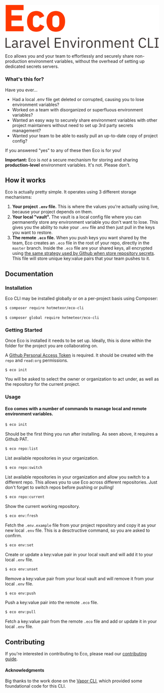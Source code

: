 ![Eco logo](./logo.svg)

Eco allows you and your team to effortlessly and securely share non-production environment variables, without the overhead of setting up dedicated secrets servers.

### What's this for?

Have you ever...
- Had a local .env file get deleted or corrupted, causing you to lose environment variables?
- Worked on a team with disorganized or superfluous environment variables?
- Wanted an easy way to securely share environment variables with other project maintainers without need to set up 3rd party secrets management?
- Wanted your team to be able to easily pull an up-to-date copy of project config?

If you answered "yes" to any of these then Eco is for you!

**Important:** Eco is _not_ a secure mechanism for storing and sharing **production-level** environment variables. It's not. Please don't.

## How it works

Eco is actually pretty simple. It operates using 3 different storage mechanisms:

1. **Your project `.env` file.** This is where the values you're actually using live, because your project depends on them.
2. **Your local "vault".** The vault is a local config file where you can permanently store any environment variable you don't want to lose. This gives you the ability to nuke your `.env` file and then just pull in the keys you want to restore.
3. **The remote `.eco` file.** When you push keys you want shared by the team, Eco creates an `.eco` file in the root of your repo, directly in the `master` branch. Inside the `.eco` file are your shared keys, all encrypted using [the same strategy used by Github when store repository secrets](https://docs.github.com/en/rest/reference/actions#create-or-update-a-repository-secret). This file will store unique key:value pairs that your team pushes to it.

## Documentation

### Installation

Eco CLI may be installed globally or on a per-project basis using Composer:

```shell script
$ composer require hotmeteor/eco-cli
 
$ composer global require hotmeteor/eco-cli
```

### Getting Started

Once Eco is installed it needs to be set up. Ideally, this is done within the folder for the project you are collaborating on. 

A [Github Personal Access Token](https://docs.github.com/en/github/authenticating-to-github/creating-a-personal-access-token) is required. It should be created with the `repo` and `read:org` permissions.

```shell script
$ eco init
```

You will be asked to select the owner or organization to act under, as well as the repository for the current project.

### Usage

#### Eco comes with a number of commands to manage local and remote environment variables.

```sh
$ eco init
```

Should be the first thing you run after installing. As seen above, it requires a Github PAT.

```sh
$ eco repo:list
```

List available repositories in your organization.

```sh
$ eco repo:switch
```

List available repositories in your organization and allow you switch to a different repo. This allows you to use Eco across different repositories. Just don't forget to switch repos before pushing or pulling!

```sh
$ eco repo:current
```

Show the current working repository.

```sh
$ eco env:fresh
```

Fetch the `.env.example` file from your project repository and copy it as your new local `.env` file. This is a desctructive command, so you are asked to confirm.

```sh
$ eco env:set
```

Create or update a key:value pair in your local vault and will add it to your local `.env` file.

```sh
$ eco env:unset
```

Remove a key:value pair from your local vault and will remove it from your local `.env` file.

```sh
$ eco env:push
```

Push a key:value pair into the remote `.eco` file.


```sh
$ eco env:pull
```

Fetch a key:value pair from the remote `.eco` file and add or update it in your local `.env` file.

## Contributing

If you're interested in contributing to Eco, please read our [contributing guide](https://github.com/hotmeteor/eco-cli/blob/master/.github/CONTRIBUTING.md).

#### Acknowledgments

Big thanks to the work done on the [Vapor CLI](https://github.com/laravel/vapor-cli), which provided some foundational code for this CLI.
